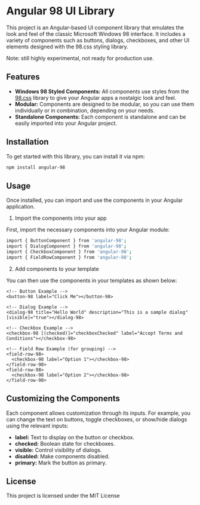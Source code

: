 # Angular 98 UI Library

This project is an Angular-based UI component library that emulates the look and feel of the classic Microsoft Windows 98 interface. It includes a variety of components such as buttons, dialogs, checkboxes, and other UI elements designed with the 98.css styling library.

Note: still highly experimental, not ready for production use.

## Features

- **Windows 98 Styled Components:** All components use styles from the [98.css](https://github.com/jdan/98.css) library to give your Angular apps a nostalgic look and feel.
- **Modular:** Components are designed to be modular, so you can use them individually or in combination, depending on your needs.
- **Standalone Components:** Each component is standalone and can be easily imported into your Angular project.

## Installation

To get started with this library, you can install it via npm:

```bash
npm install angular-98
```

## Usage

Once installed, you can import and use the components in your Angular application.

1. Import the components into your app
   
First, import the necessary components into your Angular module:
```bash
import { ButtonComponent } from 'angular-98';
import { DialogComponent } from 'angular-98';
import { CheckboxComponent } from 'angular-98';
import { FieldRowComponent } from 'angular-98';
```

2. Add components to your template

You can then use the components in your templates as shown below:
```
<!-- Button Example -->
<button-98 label="Click Me"></button-98>

<!-- Dialog Example -->
<dialog-98 title="Hello World" description="This is a sample dialog" [visible]="true"></dialog-98>

<!-- Checkbox Example -->
<checkbox-98 [(checked)]="checkboxChecked" label="Accept Terms and Conditions"></checkbox-98>

<!-- Field Row Example (for grouping) -->
<field-row-98>
  <checkbox-98 label="Option 1"></checkbox-98>
</field-row-98>
<field-row-98>
  <checkbox-98 label="Option 2"></checkbox-98>
</field-row-98>
```

## Customizing the Components

Each component allows customization through its inputs. For example, you can change the text on buttons, toggle checkboxes, or show/hide dialogs using the relevant inputs:

- **label:** Text to display on the button or checkbox.
- **checked:** Boolean state for checkboxes.
- **visible:** Control visibility of dialogs.
- **disabled:** Make components disabled.
- **primary:** Mark the button as primary.

## License

This project is licensed under the MIT License
